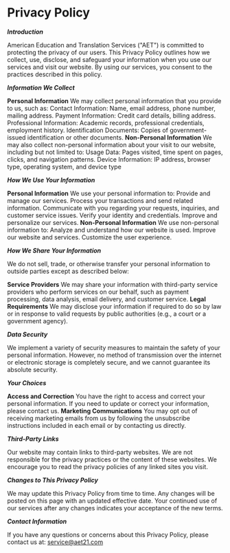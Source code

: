 # Privacy Policy

**_Introduction_**

American Education and Translation Services ("AET") is committed to protecting the privacy of our users. This Privacy Policy outlines how we collect, use, disclose, and safeguard your information when you use our services and visit our website. By using our services, you consent to the practices described in this policy.

**_Information We Collect_**

**Personal Information**
We may collect personal information that you provide to us, such as: Contact Information: Name, email address, phone number, mailing address. Payment Information: Credit card details, billing address. Professional Information: Academic records, professional credentials, employment history. Identification Documents: Copies of government-issued identification or other documents.
**Non-Personal Information**
We may also collect non-personal information about your visit to our website, including but not limited to: Usage Data: Pages visited, time spent on pages, clicks, and navigation patterns. Device Information: IP address, browser type, operating system, and device type

**_How We Use Your Information_**

**Personal Information**
We use your personal information to: Provide and manage our services. Process your transactions and send related information. Communicate with you regarding your requests, inquiries, and customer service issues. Verify your identity and credentials. Improve and personalize our services.
**Non-Personal Information**
We use non-personal information to: Analyze and understand how our website is used. Improve our website and services. Customize the user experience.

**_How We Share Your Information_**

We do not sell, trade, or otherwise transfer your personal information to outside parties except as described below:

**Service Providers**
We may share your information with third-party service providers who perform services on our behalf, such as payment processing, data analysis, email delivery, and customer service.
**Legal Requirements**
We may disclose your information if required to do so by law or in response to valid requests by public authorities (e.g., a court or a government agency).

**_Data Security_**

We implement a variety of security measures to maintain the safety of your personal information. However, no method of transmission over the internet or electronic storage is completely secure, and we cannot guarantee its absolute security.

**_Your Choices_**

**Access and Correction**
You have the right to access and correct your personal information. If you need to update or correct your information, please contact us.
**Marketing Communications**
You may opt out of receiving marketing emails from us by following the unsubscribe instructions included in each email or by contacting us directly.

**_Third-Party Links_**

Our website may contain links to third-party websites. We are not responsible for the privacy practices or the content of these websites. We encourage you to read the privacy policies of any linked sites you visit.

**_Changes to This Privacy Policy_**

We may update this Privacy Policy from time to time. Any changes will be posted on this page with an updated effective date. Your continued use of our services after any changes indicates your acceptance of the new terms.

**_Contact Information_**

If you have any questions or concerns about this Privacy Policy, please contact us at: service@aet21.com
